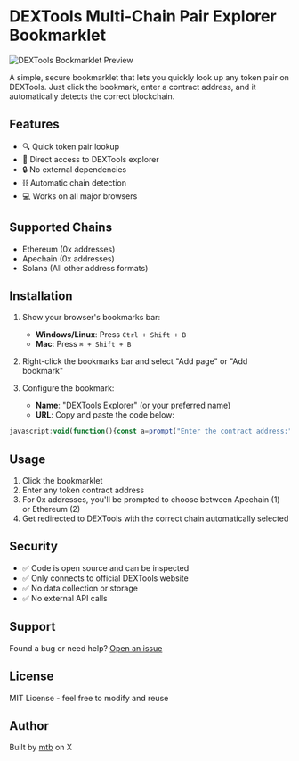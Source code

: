 # DEXTools Multi-Chain Pair Explorer Bookmarklet

![DEXTools Bookmarklet Preview](assets/head-image.png)

A simple, secure bookmarklet that lets you quickly look up any token pair on DEXTools. Just click the bookmark, enter a contract address, and it automatically detects the correct blockchain.

## Features
- 🔍 Quick token pair lookup
- 🔗 Direct access to DEXTools explorer
- 🔒 No external dependencies
- ⛓️ Automatic chain detection
- 💻 Works on all major browsers

## Supported Chains
- Ethereum (0x addresses)
- Apechain (0x addresses)
- Solana (All other address formats)

## Installation

1. Show your browser's bookmarks bar:
   - **Windows/Linux**: Press `Ctrl + Shift + B`
   - **Mac**: Press `⌘ + Shift + B`

2. Right-click the bookmarks bar and select "Add page" or "Add bookmark"

3. Configure the bookmark:
   - **Name**: "DEXTools Explorer" (or your preferred name)
   - **URL**: Copy and paste the code below:
```javascript
javascript:void(function(){const a=prompt("Enter the contract address:");if(!a||!a.trim())return;const b=a.trim();let c;if(b.startsWith("0x")&&42===b.length){const a=prompt("Type 1 for Apechain or 2 for Ethereum:");c="1"===a?"apechain":"2"===a?"ether":void 0;if(!c)return}else c="solana";window.open(`https://www.dextools.io/app/en/${c}/pair-explorer/${b}`,"_blank")})();
```

## Usage

1. Click the bookmarklet
2. Enter any token contract address
3. For 0x addresses, you'll be prompted to choose between Apechain (1) or Ethereum (2)
4. Get redirected to DEXTools with the correct chain automatically selected

## Security
- ✅ Code is open source and can be inspected
- ✅ Only connects to official DEXTools website
- ✅ No data collection or storage
- ✅ No external API calls

## Support

Found a bug or need help? [Open an issue](https://github.com/mtb-io/dextools-bookmarklet/issues)

## License

MIT License - feel free to modify and reuse

## Author

Built by [mtb](https://x.com/LiverpoolMTB) on X

